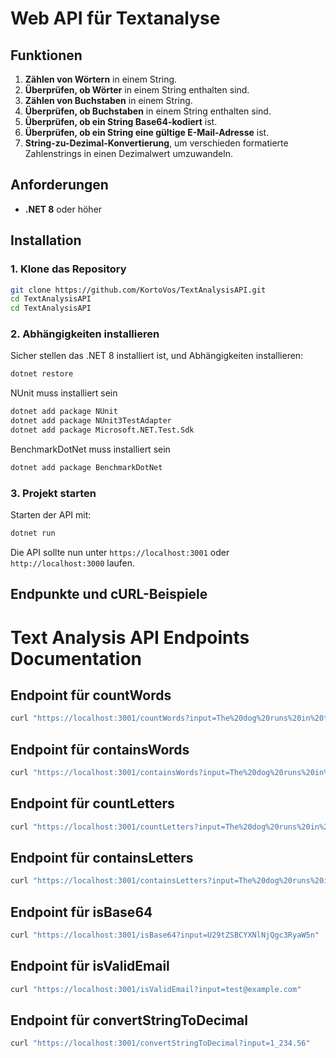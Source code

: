 # Web API für Textanalyse


## Funktionen

1. **Zählen von Wörtern** in einem String.
2. **Überprüfen, ob Wörter** in einem String enthalten sind.
3. **Zählen von Buchstaben** in einem String.
4. **Überprüfen, ob Buchstaben** in einem String enthalten sind.
5. **Überprüfen, ob ein String Base64-kodiert** ist.
6. **Überprüfen, ob ein String eine gültige E-Mail-Adresse** ist.
7. **String-zu-Dezimal-Konvertierung**, um verschieden formatierte Zahlenstrings in einen Dezimalwert umzuwandeln.

## Anforderungen

- **.NET 8** oder höher

## Installation

### 1. Klone das Repository

```bash
git clone https://github.com/KortoVos/TextAnalysisAPI.git
cd TextAnalysisAPI
cd TextAnalysisAPI
```

### 2. Abhängigkeiten installieren
Sicher stellen das .NET 8 installiert ist, und Abhängigkeiten installieren:
```bash
dotnet restore
```

NUnit muss installiert sein
```bash
dotnet add package NUnit
dotnet add package NUnit3TestAdapter
dotnet add package Microsoft.NET.Test.Sdk
```

BenchmarkDotNet muss installiert sein
```bash
dotnet add package BenchmarkDotNet
```

### 3. Projekt starten
Starten der API mit:
```bash
dotnet run
```

Die API sollte nun unter `https://localhost:3001` oder `http://localhost:3000` laufen.


## Endpunkte und cURL-Beispiele
# Text Analysis API Endpoints Documentation

## Endpoint für countWords

```bash
curl "https://localhost:3001/countWords?input=The%20dog%20runs%20in%20the%20park.&words=dog&words=park"
```

## Endpoint für containsWords

```bash
curl "https://localhost:3001/containsWords?input=The%20dog%20runs%20in%20the%20park.&words=dog&words=cat"
```

## Endpoint für countLetters

```bash
curl "https://localhost:3001/countLetters?input=The%20dog%20runs%20in%20the%20park.&letters=d&letters=o"
```

## Endpoint für containsLetters

```bash
curl "https://localhost:3001/containsLetters?input=The%20dog%20runs%20in%20the%20park.&letters=a&letters=z"
```

## Endpoint für isBase64

```bash
curl "https://localhost:3001/isBase64?input=U29tZSBCYXNlNjQgc3RyaW5n"
```

## Endpoint für isValidEmail

```bash
curl "https://localhost:3001/isValidEmail?input=test@example.com"
```

## Endpoint für convertStringToDecimal

```bash
curl "https://localhost:3001/convertStringToDecimal?input=1_234.56"
```